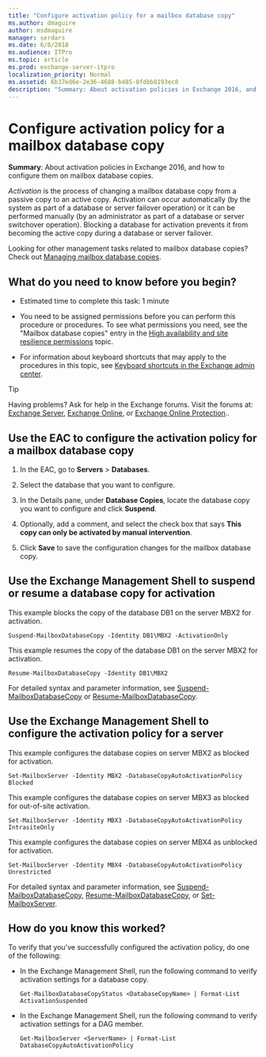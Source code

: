 ```yaml
---
title: "Configure activation policy for a mailbox database copy"
ms.author: dmaguire
author: msdmaguire
manager: serdars
ms.date: 6/8/2018
ms.audience: ITPro
ms.topic: article
ms.prod: exchange-server-itpro
localization_priority: Normal
ms.assetid: 6b37ed6e-2e36-4688-b485-8fdbb8193ec8
description: "Summary: About activation policies in Exchange 2016, and how to configure them on mailbox database copies."
---
```


# Configure activation policy for a mailbox database copy

 **Summary**: About activation policies in Exchange 2016, and how to configure them on mailbox database copies.
  
 *Activation* is the process of changing a mailbox database copy from a passive copy to an active copy. Activation can occur automatically (by the system as part of a database or server failover operation) or it can be performed manually (by an administrator as part of a database or server switchover operation). Blocking a database for activation prevents it from becoming the active copy during a database or server failover. 
  
Looking for other management tasks related to mailbox database copies? Check out [Managing mailbox database copies](http://technet.microsoft.com/library/06df16b4-f209-4d3a-8c68-0805c745f9b2.aspx).
  
## What do you need to know before you begin?

- Estimated time to complete this task: 1 minute
    
- You need to be assigned permissions before you can perform this procedure or procedures. To see what permissions you need, see the "Mailbox database copies" entry in the [High availability and site resilience permissions](../../permissions/feature-permissions/ha-permissions.md) topic. 
    
- For information about keyboard shortcuts that may apply to the procedures in this topic, see [Keyboard shortcuts in the Exchange admin center](../../about-documentation/exchange-admin-center-keyboard-shortcuts.md).
    
> [!TIP]
> Having problems? Ask for help in the Exchange forums. Visit the forums at: [Exchange Server](https://go.microsoft.com/fwlink/p/?linkId=60612), [Exchange Online](https://go.microsoft.com/fwlink/p/?linkId=267542), or [Exchange Online Protection](https://go.microsoft.com/fwlink/p/?linkId=285351).. 
  
## Use the EAC to configure the activation policy for a mailbox database copy
<a name="UseEMC"> </a>

1. In the EAC, go to **Servers** \> **Databases**.
    
2. Select the database that you want to configure.
    
3. In the Details pane, under **Database Copies**, locate the database copy you want to configure and click **Suspend**.
    
4. Optionally, add a comment, and select the check box that says **This copy can only be activated by manual intervention**.
    
5. Click **Save** to save the configuration changes for the mailbox database copy. 
    
## Use the Exchange Management Shell to suspend or resume a database copy for activation
<a name="UseEMC"> </a>

This example blocks the copy of the database DB1 on the server MBX2 for activation.
  
```
Suspend-MailboxDatabaseCopy -Identity DB1\MBX2 -ActivationOnly
```

This example resumes the copy of the database DB1 on the server MBX2 for activation.
  
```
Resume-MailboxDatabaseCopy -Identity DB1\MBX2
```

For detailed syntax and parameter information, see [Suspend-MailboxDatabaseCopy](http://technet.microsoft.com/library/b6e03402-706e-40c6-b392-92e3da21b5c0.aspx) or [Resume-MailboxDatabaseCopy](http://technet.microsoft.com/library/3d90b006-9914-415b-9a1f-730bd91c8548.aspx).
  
## Use the Exchange Management Shell to configure the activation policy for a server
<a name="UseEMC"> </a>

This example configures the database copies on server MBX2 as blocked for activation.
  
```
Set-MailboxServer -Identity MBX2 -DatabaseCopyAutoActivationPolicy Blocked
```

This example configures the database copies on server MBX3 as blocked for out-of-site activation.
  
```
Set-MailboxServer -Identity MBX3 -DatabaseCopyAutoActivationPolicy IntrasiteOnly
```

This example configures the database copies on server MBX4 as unblocked for activation.
  
```
Set-MailboxServer -Identity MBX4 -DatabaseCopyAutoActivationPolicy Unrestricted
```

For detailed syntax and parameter information, see [Suspend-MailboxDatabaseCopy](http://technet.microsoft.com/library/b6e03402-706e-40c6-b392-92e3da21b5c0.aspx), [Resume-MailboxDatabaseCopy](http://technet.microsoft.com/library/3d90b006-9914-415b-9a1f-730bd91c8548.aspx), or [Set-MailboxServer](http://technet.microsoft.com/library/6a229126-b863-4f07-b024-a39c93b253f7.aspx).
  
## How do you know this worked?
<a name="UseEMC"> </a>

To verify that you've successfully configured the activation policy, do one of the following:
  
- In the Exchange Management Shell, run the following command to verify activation settings for a database copy.
    
  ```
  Get-MailboxDatabaseCopyStatus <DatabaseCopyName> | Format-List ActivationSuspended
  ```

- In the Exchange Management Shell, run the following command to verify activation settings for a DAG member.
    
  ```
  Get-MailboxServer <ServerName> | Format-List DatabaseCopyAutoActivationPolicy
  ```


